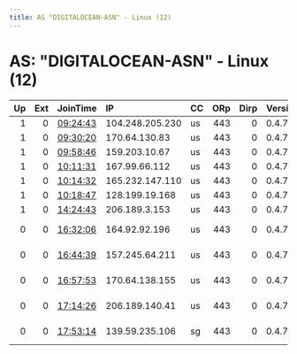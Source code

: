 ```yaml
---
title: AS "DIGITALOCEAN-ASN" - Linux (12)
---
```


# AS: "DIGITALOCEAN-ASN" - Linux (12)

|   Up |   Ext | JoinTime                                                                                              | IP              | CC   |   ORp |   Dirp | Version   | Contact                      | Nickname   |   eFamMembers |
|-----:|------:|:------------------------------------------------------------------------------------------------------|:----------------|:-----|------:|-------:|:----------|:-----------------------------|:-----------|--------------:|
|    1 |     0 | [09:24:43](https://nusenu.github.io/OrNetStats/w/relay/B4B8049AF43F460225835A2151788688FE2CC18E.html) | 104.248.205.230 | us   |   443 |      0 | 0.4.7.10  | 40x07@protonmail.com         | IDK        |             1 |
|    1 |     0 | [09:30:20](https://nusenu.github.io/OrNetStats/w/relay/576F3748133979796CA4C398EBF81D14B1D98EA0.html) | 170.64.130.83   | us   |   443 |      0 | 0.4.7.10  | 40x07@protonmail.com         | IDK        |             1 |
|    1 |     0 | [09:58:46](https://nusenu.github.io/OrNetStats/w/relay/89BA2728377490A59FB4BCC0215C96B5352E4192.html) | 159.203.10.67   | us   |   443 |      0 | 0.4.7.10  | 40x07@protonmail.com         | IDK        |             1 |
|    1 |     0 | [10:11:31](https://nusenu.github.io/OrNetStats/w/relay/D92EC51663806B68EC09086EF255CC5195D2D0A9.html) | 167.99.66.112   | us   |   443 |      0 | 0.4.7.10  | 40x07@protonmail.com         | IDK        |             1 |
|    1 |     0 | [10:14:32](https://nusenu.github.io/OrNetStats/w/relay/7DDF1FA0E83097C4A01BB217E0190C396677FF1E.html) | 165.232.147.110 | us   |   443 |      0 | 0.4.7.10  | 40x07@protonmail.com         | IDK        |             1 |
|    1 |     0 | [10:18:47](https://nusenu.github.io/OrNetStats/w/relay/DC60A0F9B958D2C4260D5CC329CDC4EBD22C6D47.html) | 128.199.19.168  | us   |   443 |      0 | 0.4.7.10  | 40x07@protonmail.com         | IDK        |             1 |
|    1 |     0 | [14:24:43](https://nusenu.github.io/OrNetStats/w/relay/7640D4CB095D1BA9D9728D9588CE6AE47B1FB4B7.html) | 206.189.3.153   | us   |   443 |      0 | 0.4.7.10  | your@e-mail                  | VanGogh    |             1 |
|    0 |     0 | [16:32:06](https://nusenu.github.io/OrNetStats/w/relay/7C1302208943B7D4D574EFF4BDF488C4391B03FB.html) | 164.92.92.196   | us   |   443 |      0 | 0.4.7.10  | Stella 40x07@protonmail.c    | IDK        |             1 |
|    0 |     0 | [16:44:39](https://nusenu.github.io/OrNetStats/w/relay/13D5AD4B89A9D7DF7D1238138E9B3F7ECC38F6A5.html) | 157.245.64.211  | us   |   443 |      0 | 0.4.7.10  | Stella 40x07@gmail.com       | IDK2       |             1 |
|    0 |     0 | [16:57:53](https://nusenu.github.io/OrNetStats/w/relay/C7E9C16323018CB6BD64921AFEE4966F8109BFF6.html) | 170.64.138.155  | us   |   443 |      0 | 0.4.7.10  | Stella 40x07@protonmail.c    | IDK3       |             1 |
|    0 |     0 | [17:14:26](https://nusenu.github.io/OrNetStats/w/relay/F1AB16432A211B93F351BD1CF2F7089FB2BC57EB.html) | 206.189.140.41  | us   |   443 |      0 | 0.4.7.10  | Stella &lt;40x07@protonmail. | IDK4       |             1 |
|    0 |     0 | [17:53:14](https://nusenu.github.io/OrNetStats/w/relay/0D80337C955C8A2E41237AEF0C748E4FB2DC9008.html) | 139.59.235.106  | sg   |   443 |      0 | 0.4.7.10  | Stella &lt;40x07@protonmail. | IDK5       |             1 |
